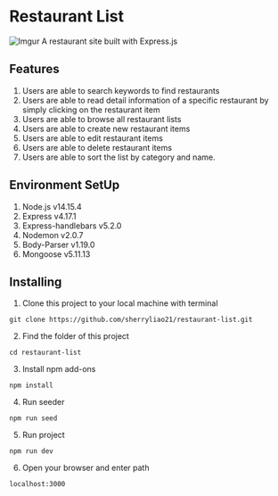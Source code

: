 # Restaurant List
![Imgur](https://imgur.com/lyRqdTl.png)
A restaurant site built with Express.js

## Features
1. Users are able to search keywords to find restaurants
2. Users are able to read detail information of a specific restaurant by simply clicking on the restaurant item
3. Users are able to browse all restaurant lists
4. Users are able to create new restaurant items
5. Users are able to edit restaurant items
6. Users are able to delete restaurant items
7. Users are able to sort the list by category and name.

## Environment SetUp
1. Node.js v14.15.4
2. Express v4.17.1
3. Express-handlebars v5.2.0
4. Nodemon v2.0.7
5. Body-Parser v1.19.0
6. Mongoose v5.11.13

## Installing
1. Clone this project  to your local machine with terminal
```
git clone https://github.com/sherryliao21/restaurant-list.git
```
2. Find the folder of this project
```
cd restaurant-list
```
3. Install npm add-ons
```
npm install
```
4. Run seeder
```
npm run seed
```

5. Run project
```
npm run dev
```
6. Open your browser and enter path
```
localhost:3000
```
